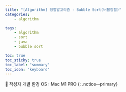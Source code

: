 ```yaml
---
title: "[Algorithm] 정렬알고리즘 - Bubble Sort(버블정렬)"
categories:
    - algorithm

tags:
    - algorithm
    - sort
    - java
    - bubble sort

toc: true
toc_sticky: true
toc_label: "summary"
toc_icon: "keyboard"
---
```


📌 작성자 개발 환경
OS : Mac M1 PRO
{: .notice--primary}

